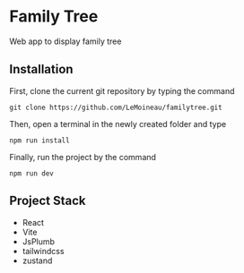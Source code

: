# Family Tree

Web app to display family tree

## Installation

First, clone the current git repository by typing the command
```
git clone https://github.com/LeMoineau/familytree.git
```
Then, open a terminal in the newly created folder and type
```
npm run install
```
Finally, run the project by the command
```
npm run dev
```

## Project Stack

- React
- Vite
- JsPlumb
- tailwindcss
- zustand
